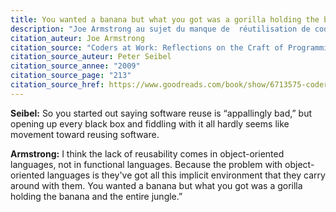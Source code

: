 ```yaml
---
title: You wanted a banana but what you got was a gorilla holding the banana and the entire jungle.
description: "Joe Armstrong au sujet du manque de  réutilisation de code qui selon lui vient des langages orientés objet"
citation_auteur: Joe Armstrong
citation_source: "Coders at Work: Reflections on the Craft of Programming"
citation_source_auteur: Peter Seibel
citation_source_annee: "2009"
citation_source_page: "213"
citation_source_href: https://www.goodreads.com/book/show/6713575-coders-at-work
---
```


**Seibel:** So you started out saying software reuse is “appallingly bad,” but opening up every black box and fiddling with it all hardly seems like movement toward reusing software.
 
**Armstrong:** I think the lack of reusability comes in object-oriented languages, not in functional languages. Because the problem with object-oriented languages is they've got all this implicit environment that they carry around with them. You wanted a banana but what you got was a gorilla holding the banana and the entire jungle.”
